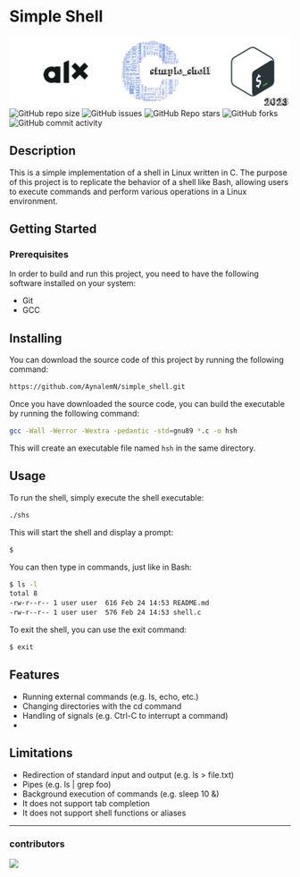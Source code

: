 
# Simple Shell
![banner](img/alx_simple_shell.png)
![GitHub repo size](https://img.shields.io/github/repo-size/AynalemN/simple_shell)
![GitHub issues](https://img.shields.io/github/issues/AynalemN/simple_shell)
![GitHub Repo stars](https://img.shields.io/github/stars/AynalemN/simple_shell?logo=github&style=flat)
![GitHub forks](https://img.shields.io/github/forks/AynalemN/simple_shell?logo=github&style=falt)
![GitHub commit activity](https://img.shields.io/github/commit-activity/m/AynalemN/simple_shell?logo=github)

## Description

This is a simple implementation of a shell in Linux written in C. The purpose of this project is to replicate the behavior of a shell like Bash, allowing users to execute commands and perform various operations in a Linux environment.

## Getting Started
### Prerequisites
In order to build and run this project, you need to have the following software installed on your system:

- Git
- GCC

## Installing
You can download the source code of this project by running the following command:
```bash
https://github.com/AynalemN/simple_shell.git
```
Once you have downloaded the source code, you can build the executable by running the following command:

```bash
gcc -Wall -Werror -Wextra -pedantic -std=gnu89 *.c -o hsh
```
This will create an executable file named `hsh` in the same directory.

## Usage
To run the shell, simply execute the shell executable:
```bash
./shs
```
This will start the shell and display a prompt:
```bash
$
```
You can then type in commands, just like in Bash:

```bash
$ ls -l
total 8
-rw-r--r-- 1 user user  616 Feb 24 14:53 README.md
-rw-r--r-- 1 user user  576 Feb 24 14:53 shell.c

```
To exit the shell, you can use the exit command:
```bash
$ exit
```

## Features
- Running external commands (e.g. ls, echo, etc.)
- Changing directories with the cd command
- Handling of signals (e.g. Ctrl-C to interrupt a command)
- 

## Limitations
- Redirection of standard input and output (e.g. ls > file.txt)
- Pipes (e.g. ls | grep foo)
- Background execution of commands (e.g. sleep 10 &)
- It does not support tab completion
- It does not support shell functions or aliases


***
### contributors
<a href="https://github.com/AynalemN/simple_shell/graphs/contributors">
  <img src="https://contrib.rocks/image?repo=AynalemN/simple_shell" />
</a>